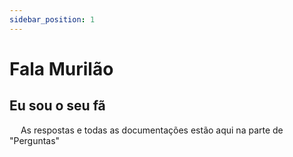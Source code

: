 ```yaml
---
sidebar_position: 1
---
```


# Fala Murilão

## Eu sou o seu fã

&emsp; As respostas e todas as documentações estão aqui na parte de "Perguntas"
